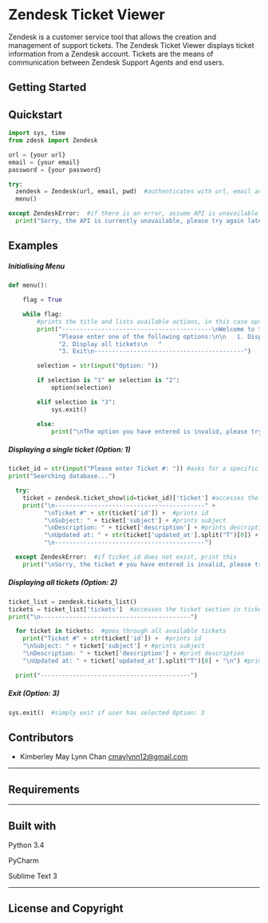 # Zendesk Ticket Viewer

Zendesk is a customer service tool that allows the creation and management of support tickets. The Zendesk Ticket Viewer displays ticket information from a Zendesk account. Tickets are the means of communication between Zendesk Support Agents and end users. 

## Getting Started

## Quickstart
```python
import sys, time
from zdesk import Zendesk

url = {your url}
email = {your email}
password = {your password}

try:
  zendesk = Zendesk(url, email, pwd)  #authenticates with url, email and password
  menu()

except ZendeskError:  #if there is an error, assume API is unavailable
  print("Sorry, the API is currently unavailable, please try again later.")
```
## Examples
##### Initialising Menu
```python
def menu():

    flag = True

    while flag:
        #prints the title and lists available actions, in this case option 1, 2 and 3
        print("------------------------------------------\nWelcome to the Zendesk Ticket Viewer\n\n"
              "Please enter one of the following options:\n\n   1. Display a single ticket\n   "
              "2. Display all tickets\n   "
              "3. Exit\n------------------------------------------")

        selection = str(input("Option: "))

        if selection is "1" or selection is "2":
            option(selection)

        elif selection is "3":
            sys.exit()

        else:
            print("\nThe option you have entered is invalid, please try again.")
```
##### Displaying a single ticket (Option: 1)
```python
ticket_id = str(input("Please enter Ticket #: ")) #asks for a specific ticket ID
print("Searching database...")

  try:
    ticket = zendesk.ticket_show(id=ticket_id)['ticket'] #accesses the ticket, ticket_id
    print("\n------------------------------------------" +
          "\nTicket #" + str(ticket['id']) +  #prints id
          "\nSubject: " + ticket['subject'] + #prints subject
          "\nDescription: " + ticket['description'] + #prints description
          "\nUpdated at: " + str(ticket['updated_at'].split("T")[0]) +  #prints updated_at
          "\n------------------------------------------")

  except ZendeskError:  #if ticket_id does not exist, print this
    print("\nSorry, the ticket # you have entered is invalid, please try again")
```
##### Displaying all tickets (Option: 2)
```python
ticket_list = zendesk.tickets_list()
tickets = ticket_list['tickets']  #accesses the ticket section in ticket list
print("\n------------------------------------------")

  for ticket in tickets:  #goes through all available tickets
    print("Ticket #" + str(ticket['id']) +  #prints id
    "\nSubject: " + ticket['subject'] + #prints subject
    "\nDescription: " + ticket['description'] + #print description
    "\nUpdated at: " + ticket['updated_at'].split("T")[0] + "\n") #prints updated_at

  print("------------------------------------------")
```
##### Exit (Option: 3)
```python
sys.exit()  #simply exit if user has selected Option: 3
```

## Contributors

- Kimberley May Lynn Chan <cmaylynn12@gmail.com>

---

## Requirements

---

## Built with
Python 3.4

PyCharm

Sublime Text 3

---

## License and Copyright